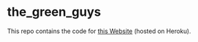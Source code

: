 # the_green_guys

This repo contains the code for [this Website](https://whispering-cliffs-54532.herokuapp.com) (hosted on Heroku).
